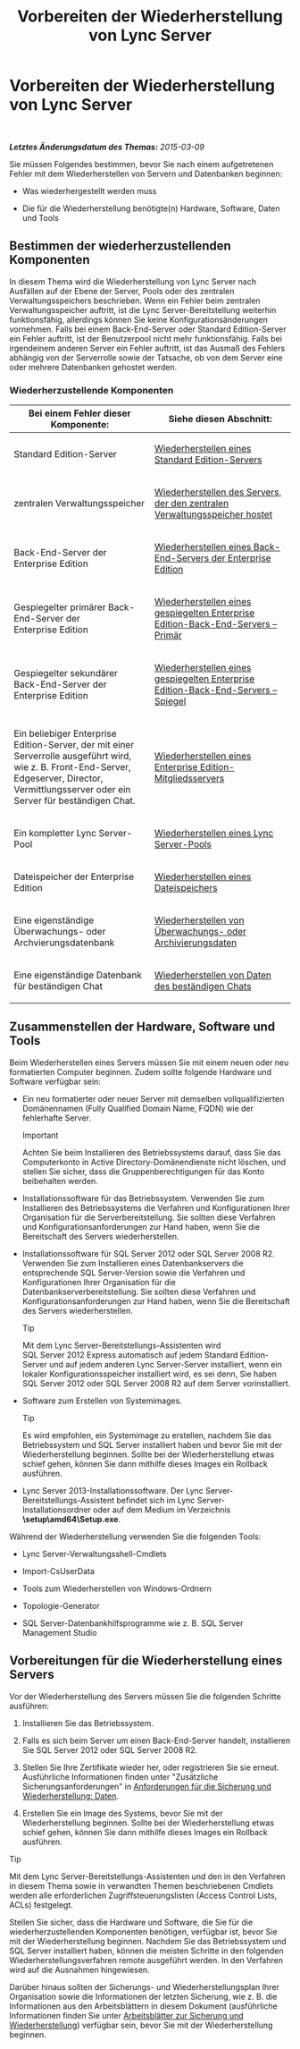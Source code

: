 ﻿---
title: Vorbereiten der Wiederherstellung von Lync Server
TOCTitle: Vorbereiten der Wiederherstellung von Lync Server
ms:assetid: 857e4e02-908e-433a-96c6-be1795a9cb61
ms:mtpsurl: https://technet.microsoft.com/de-de/library/Hh202179(v=OCS.15)
ms:contentKeyID: 52056395
ms.date: 05/19/2016
mtps_version: v=OCS.15
ms.translationtype: HT
---

# Vorbereiten der Wiederherstellung von Lync Server

 

_**Letztes Änderungsdatum des Themas:** 2015-03-09_

Sie müssen Folgendes bestimmen, bevor Sie nach einem aufgetretenen Fehler mit dem Wiederherstellen von Servern und Datenbanken beginnen:

  - Was wiederhergestellt werden muss

  - Die für die Wiederherstellung benötigte(n) Hardware, Software, Daten und Tools

## Bestimmen der wiederherzustellenden Komponenten

In diesem Thema wird die Wiederherstellung von Lync Server nach Ausfällen auf der Ebene der Server, Pools oder des zentralen Verwaltungsspeichers beschrieben. Wenn ein Fehler beim zentralen Verwaltungsspeicher auftritt, ist die Lync Server-Bereitstellung weiterhin funktionsfähig, allerdings können Sie keine Konfigurationsänderungen vornehmen. Falls bei einem Back-End-Server oder Standard Edition-Server ein Fehler auftritt, ist der Benutzerpool nicht mehr funktionsfähig. Falls bei irgendeinem anderen Server ein Fehler auftritt, ist das Ausmaß des Fehlers abhängig von der Serverrolle sowie der Tatsache, ob von dem Server eine oder mehrere Datenbanken gehostet werden.

### Wiederherzustellende Komponenten

<table>
<colgroup>
<col style="width: 50%" />
<col style="width: 50%" />
</colgroup>
<thead>
<tr class="header">
<th>Bei einem Fehler dieser Komponente:</th>
<th>Siehe diesen Abschnitt:</th>
</tr>
</thead>
<tbody>
<tr class="odd">
<td><p>Standard Edition-Server</p></td>
<td><p><a href="lync-server-2013-restoring-a-standard-edition-server.md">Wiederherstellen eines Standard Edition-Servers</a></p></td>
</tr>
<tr class="even">
<td><p>zentralen Verwaltungsspeicher</p></td>
<td><p><a href="lync-server-2013-restoring-the-server-hosting-the-central-management-store.md">Wiederherstellen des Servers, der den zentralen Verwaltungsspeicher hostet</a></p></td>
</tr>
<tr class="odd">
<td><p>Back-End-Server der Enterprise Edition</p></td>
<td><p><a href="lync-server-2013-restoring-an-enterprise-edition-back-end-server.md">Wiederherstellen eines Back-End-Servers der Enterprise Edition</a></p></td>
</tr>
<tr class="even">
<td><p>Gespiegelter primärer Back-End-Server der Enterprise Edition</p></td>
<td><p><a href="lync-server-2013-restoring-a-mirrored-enterprise-edition-back-end-server-primary.md">Wiederherstellen eines gespiegelten Enterprise Edition-Back-End-Servers – Primär</a></p></td>
</tr>
<tr class="odd">
<td><p>Gespiegelter sekundärer Back-End-Server der Enterprise Edition</p></td>
<td><p><a href="lync-server-2013-restoring-a-mirrored-enterprise-edition-back-end-server-mirror.md">Wiederherstellen eines gespiegelten Enterprise Edition-Back-End-Servers – Spiegel</a></p></td>
</tr>
<tr class="even">
<td><p>Ein beliebiger Enterprise Edition-Server, der mit einer Serverrolle ausgeführt wird, wie z. B. Front-End-Server, Edgeserver, Director, Vermittlungsserver oder ein Server für beständigen Chat.</p></td>
<td><p><a href="lync-server-2013-restoring-an-enterprise-edition-member-server.md">Wiederherstellen eines Enterprise Edition-Mitgliedsservers</a></p></td>
</tr>
<tr class="odd">
<td><p>Ein kompletter Lync Server-Pool</p></td>
<td><p><a href="lync-server-2013-restoring-a-lync-server-pool.md">Wiederherstellen eines Lync Server-Pools</a></p></td>
</tr>
<tr class="even">
<td><p>Dateispeicher der Enterprise Edition</p></td>
<td><p><a href="lync-server-2013-restoring-a-file-store.md">Wiederherstellen eines Dateispeichers</a></p></td>
</tr>
<tr class="odd">
<td><p>Eine eigenständige Überwachungs- oder Archvierungsdatenbank</p></td>
<td><p><a href="lync-server-2013-restoring-monitoring-or-archiving-data.md">Wiederherstellen von Überwachungs- oder Archivierungsdaten</a></p></td>
</tr>
<tr class="even">
<td><p>Eine eigenständige Datenbank für beständigen Chat</p></td>
<td><p><a href="lync-server-2013-restoring-persistent-chat-data.md">Wiederherstellen von Daten des beständigen Chats</a></p></td>
</tr>
</tbody>
</table>


## Zusammenstellen der Hardware, Software und Tools

Beim Wiederherstellen eines Servers müssen Sie mit einem neuen oder neu formatierten Computer beginnen. Zudem sollte folgende Hardware und Software verfügbar sein:

  - Ein neu formatierter oder neuer Server mit demselben vollqualifizierten Domänennamen (Fully Qualified Domain Name, FQDN) wie der fehlerhafte Server.
    

    > [!IMPORTANT]
    > Achten Sie beim Installieren des Betriebssystems darauf, dass Sie das Computerkonto in Active Directory-Domänendienste nicht löschen, und stellen Sie sicher, dass die Gruppenberechtigungen für das Konto beibehalten werden.



  - Installationssoftware für das Betriebssystem. Verwenden Sie zum Installieren des Betriebssystems die Verfahren und Konfigurationen Ihrer Organisation für die Serverbereitstellung. Sie sollten diese Verfahren und Konfigurationsanforderungen zur Hand haben, wenn Sie die Bereitschaft des Servers wiederherstellen.

  - Installationssoftware für SQL Server 2012 oder SQL Server 2008 R2. Verwenden Sie zum Installieren eines Datenbankservers die entsprechende SQL Server-Version sowie die Verfahren und Konfigurationen Ihrer Organisation für die Datenbankserverbereitstellung. Sie sollten diese Verfahren und Konfigurationsanforderungen zur Hand haben, wenn Sie die Bereitschaft des Servers wiederherstellen.
    

    > [!TIP]
    > Mit dem Lync Server-Bereitstellungs-Assistenten wird SQL&nbsp;Server&nbsp;2012&nbsp;Express automatisch auf jedem Standard Edition-Server und auf jedem anderen Lync Server-Server installiert, wenn ein lokaler Konfigurationsspeicher installiert wird, es sei denn, Sie haben SQL&nbsp;Server&nbsp;2012 oder SQL&nbsp;Server&nbsp;2008&nbsp;R2 auf dem Server vorinstalliert.



  - Software zum Erstellen von Systemimages.
    

    > [!TIP]
    > Es wird empfohlen, ein Systemimage zu erstellen, nachdem Sie das Betriebssystem und SQL&nbsp;Server installiert haben und bevor Sie mit der Wiederherstellung beginnen. Sollte bei der Wiederherstellung etwas schief gehen, können Sie dann mithilfe dieses Images ein Rollback ausführen.



  - Lync Server 2013-Installationssoftware. Der Lync Server-Bereitstellungs-Assistent befindet sich im Lync Server-Installationsordner oder auf dem Medium im Verzeichnis **\\setup\\amd64\\Setup.exe**.

Während der Wiederherstellung verwenden Sie die folgenden Tools:

  - Lync Server-Verwaltungsshell-Cmdlets

  - Import-CsUserData

  - Tools zum Wiederherstellen von Windows-Ordnern

  - Topologie-Generator

  - SQL Server-Datenbankhilfsprogramme wie z. B. SQL Server Management Studio

## Vorbereitungen für die Wiederherstellung eines Servers

Vor der Wiederherstellung des Servers müssen Sie die folgenden Schritte ausführen:

1.  Installieren Sie das Betriebssystem.

2.  Falls es sich beim Server um einen Back-End-Server handelt, installieren Sie SQL Server 2012 oder SQL Server 2008 R2.

3.  Stellen Sie Ihre Zertifikate wieder her, oder registrieren Sie sie erneut. Ausführliche Informationen finden unter "Zusätzliche Sicherungsanforderungen" in [Anforderungen für die Sicherung und Wiederherstellung: Daten](lync-server-2013-backup-and-restoration-requirements-data.md).

4.  Erstellen Sie ein Image des Systems, bevor Sie mit der Wiederherstellung beginnen. Sollte bei der Wiederherstellung etwas schief gehen, können Sie dann mithilfe dieses Images ein Rollback ausführen.


> [!TIP]
> Mit dem Lync Server-Bereitstellungs-Assistenten und den in den Verfahren in diesem Thema sowie in verwandten Themen beschriebenen Cmdlets werden alle erforderlichen Zugriffsteuerungslisten (Access Control Lists, ACLs) festgelegt.



Stellen Sie sicher, dass die Hardware und Software, die Sie für die wiederherzustellenden Komponenten benötigen, verfügbar ist, bevor Sie mit der Wiederherstellung beginnen. Nachdem Sie das Betriebssystem und SQL Server installiert haben, können die meisten Schritte in den folgenden Wiederherstellungsverfahren remote ausgeführt werden. In den Verfahren wird auf die Ausnahmen hingewiesen.

Darüber hinaus sollten der Sicherungs- und Wiederherstellungsplan Ihrer Organisation sowie die Informationen der letzten Sicherung, wie z. B. die Informationen aus den Arbeitsblättern in diesem Dokument (ausführliche Informationen finden Sie unter [Arbeitsblätter zur Sicherung und Wiederherstellung](lync-server-2013-backup-and-restoration-worksheets.md)) verfügbar sein, bevor Sie mit der Wiederherstellung beginnen.

